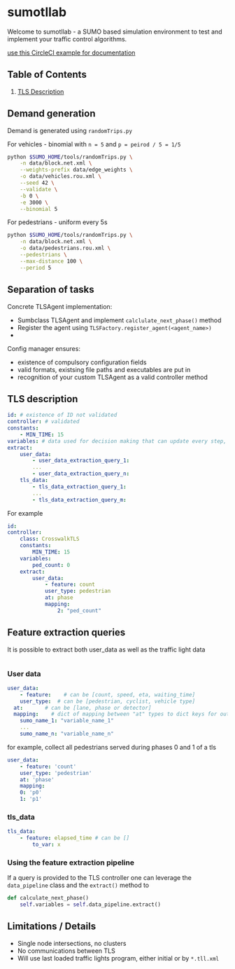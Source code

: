 # sumotllab

Welcome to sumotllab - a SUMO based simulation environment to test and implement your traffic control algorithms.

[use this CircleCI example for documentation](https://circleci.com/docs/2.0/configuration-reference/)

## Table of Contents
1. [TLS Description](#paragraph1)


## Demand generation

Demand is generated using `randomTrips.py`

For vehicles - binomial with `n = 5` and `p = peirod / 5 = 1/5`

```sh
python $SUMO_HOME/tools/randomTrips.py \
    -n data/block.net.xml \
    --weights-prefix data/edge_weights \
    -o data/vehicles.rou.xml \
    --seed 42 \
    --validate \
    -b 0 \
    -e 3000 \
    --binomial 5
```

For pedestrians - uniform every 5s
```sh
python $SUMO_HOME/tools/randomTrips.py \
    -n data/block.net.xml \
    -o data/pedestrians.rou.xml \
    --pedestrians \
    --max-distance 100 \
    --period 5 
```

## Separation of tasks 

Concrete TLSAgent implementation:
 - Sumbclass TLSAgent and implement `calclulate_next_phase()` method
 - Register the agent using `TLSFactory.register_agent(<agent_name>)`
 - 

Config manager ensures:
 - existence of compulsory configuration fields
 - valid formats, existsing file paths and executables are put in
 - recognition of your custom TLSAgent as a valid controller method


## TLS description <a name="paragraph1"></a>
```yml
id: # existence of ID not validated
controller: # validated
constants:
    - MIN_TIME: 15
variables: # data used for decision making that can update every step, store MPC 
extract:
    user_data:
        - user_data_extraction_query_1:
        ...
        - user_data_extraction_query_n:
    tls_data:
        - tls_data_extraction_query_1:
        ...
        - tls_data_extraction_query_m:
```

For example

```yml
id:
controller:
	class: CrosswalkTLS
	constants:
		MIN_TIME: 15
	variables:
		ped_count: 0
	extract:
        user_data:
		    - feature: count
		    user_type: pedestrian
			at: phase
			mapping:
				2: "ped_count" 
```

## Feature extraction queries

It is possible to extract both user_data as well as the traffic light data
```
```

### User data

```yml
user_data:
    - feature:    # can be [count, speed, eta, waiting_time]
	user_type:  # can be [pedestrian, cyclist, vehicle type]
  at:       # can be [lane, phase or detector]
  mapping:    # dict of mapping between "at" types to dict keys for output
    sumo_name_1: "variable_name_1"
    ...
    sumo_name_n: "variable_name_n"
```

for example, collect all pedestrians served during phases 0 and 1 of a tls

```yml
user_data:
    - feature: 'count'
	user_type: 'pedestrian'
	at: 'phase'
	mapping:
    0: 'p0'
    1: 'p1'
```

### tls_data
```yml
tls_data:
	- feature: elapsed_time # can be []
		to_var: x

```


### Using the feature extraction pipeline
If a query is provided to the TLS controller one can leverage
the `data_pipeline` class and the `extract()` method to 

```python
def calculate_next_phase()
	self.variables = self.data_pipeline.extract()

```

## Limitations / Details
- Single node intersections, no clusters
- No communications between TLS
- Will use last loaded traffic lights program, either initial or by `*.tll.xml`